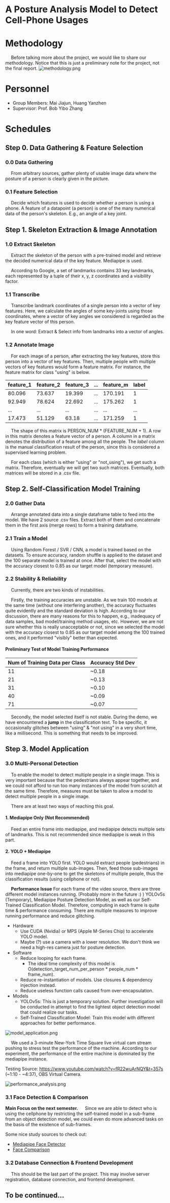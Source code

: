 # A Posture Analysis Model to Detect Cell-Phone Usages

# Methodology
&emsp; Before talking more about the project, we would like to share our methodology. Notice that this is just a 
preliminary note for the project, not the final report.
![methodology.png](project_documents%2FREADME_images%2Fmethodology.png)

# Personnel
- Group Members: Mai Jiajun, Huang Yanzhen
- Supervisor: Prof. Bob Yibo Zhang

# Schedules
## Step 0. Data Gathering & Feature Selection
### 0.0 Data Gathering
&emsp; From arbitrary sources, gather plenty of usable image data where 
the posture of a person is clearly given in the picture.

### 0.1 Feature Selection
&emsp; Decide which features is used to decide whether a person is using a phone.
A feature of a datapoint (a person) is one of the many numerical data of the person's
skeleton. E.g., an angle of a key joint.


## Step 1. Skeleton Extraction & Image Annotation
### 1.0 Extract Skeleton
&emsp; Extract the skeleton of the person with a pre-trained model and retrieve
the decided numerical data of the key feature. Mediapipe is used.

&emsp; According to Google, a set of landmarks contains 33 key landmarks, each
represented by a tuple of their x, y, z coordinates and a visibility factor.

### 1.1 Transcribe
&emsp; Transcribe landmark coordinates of a single person into a vector of key features.
Here, we calculate the angles of some key-joints using those coordinates, where a vector
of key angles we considered is regarded as the key feature vector of this person.

&emsp; In one word: Extract & Select info from landmarks into a vector of angles.

### 1.2 Annotate Image
&emsp; For each image of a person, after extracting the key features, store this person
into a vector of key features. Then, multiple people with multiple vectors of key features 
would form a feature matrix. For instance, the feature matrix for class "using" is below.

| feature_1 | feature_2 | feature_3 | ... | feature_m | label |
|-----------|-----------|-----------|-----|-----------|-------|
| 80.096    | 73.637    | 19.399    | ... | 170.191   | 1     |
| 92.949    | 78.624    | 22.692    | ... | 175.262   | 1     |
| ...       | ...       | ...       | ... | ...       | ...   |
| 17.473    | 51.129    | 63.18     | ... | 171.259   | 1     |

&emsp; The shape of this matrix is PERSON_NUM * (FEATURE_NUM + 1). A row in this matrix denotes 
a feature vector of a person. A column in a matrix denotes the distribution of a feature among
all the people. The *label* column is the manual classification result of the person, since this 
is considered a supervised learning problem.

&emsp; For each class (which is either "using" or "not_using"), we get such a matrix. Therefore,
eventually we will get two such matrices. Eventually, both matrices will be stored in a .csv file.


## Step 2. Self-Classification Model Training
### 2.0 Gather Data
&emsp; Arrange annotated data into a single dataframe table to feed into the model.
We have 2 source .csv files. Extract both of them and concatenate them in the first axis (merge
rows) to form a training dataframe.

### 2.1 Train a Model
&emsp; Using Random Forest / SVR / CNN, a model is trained based on the datasets. To ensure
accuracy, random shuffle is applied to the dataset and the 100 separate model is trained at once.
After that, select the model with the accuracy closest to 0.85 as our target model (temporary measure).

### 2.2 Stability & Reliability
&emsp; Currently, there are two kinds of instabilities.

&emsp; Firstly, the training accuracies are unstable. As we train 100 models at the same time (without one interfering
another), the accuracy fluctuates quite evidently and the standard deviation is high. According to our discussion,
there are many reasons for this to happen, e.g., inadequacy of data samples, bad model/training method usages, etc. 
However, we are not sure whether this is really unacceptable or not, since we selected the model with the accuracy 
closest to 0.85 as our target model among the 100 trained ones, and it performed "visibly" better than expected.

#### Preliminary Test of Model Training Performance
| Num of Training Data per Class | Accuracy Std Dev |
|--------------------------------|------------------|
| 11                             | ~0.18            |
| 21                             | ~0.13            |
| 31                             | ~0.10            |
| 40                             | ~0.09            |
| 71                             | ~0.07            |

&emsp; Secondly, the model selected itself is not stable. During the demo, we have encountered a **jump** in the 
classification text. To be specific, it occasionally glitches between "using" & "not using" in a very short time, like
a millisecond. This is something that needs to be improved.


## Step 3. Model Application
### 3.0 Multi-Personal Detection
&emsp; To enable the model to detect multiple people in a single image. This is very important because that the
pedestrians always appear together, and we could not afford to run too many instances of the model from scratch
at the same time. Therefore, measures must be taken to allow a model to detect multiple people in a single image.

&emsp; There are at least two ways of reaching this goal.

#### 1. Mediapipe Only (Not Recommended)
&emsp; Feed an entire frame into mediapipe, and mediapipe detects multiple sets of landmarks. This is not recommended
since mediapipe is weak in this part.

#### 2. YOLO + Mediapipe
&emsp; Feed a frame into YOLO first. YOLO would extract people (pedestrians) in the frame, and return multiple sub-images.
Then, feed those sub-images into mediapipe one-by-one to get the skeletons of multiple people, thus the classification
results (using cellphone or not).

&emsp; **Performance Issue** For each frame of the video source, there are three different model instances running. (Probably more in the future :) )
YOLOv5s (Temporary), Mediapipe Posture Detection Model, as well as our Self-Trained Classification Model. Therefore,
computing in each frame is quite time & performance consuming. There are multiple measures to improve running 
performance and reduce glitching.
- Hardware
  - Use CUDA (Nvidia) or MPS (Apple M-Series Chip) to accelerate YOLO model.
  - Maybe (?) use a camera with a lower resolution. We don't think we need a high-res camera just for posture detection.
- Software
  - Reduce looping for each frame. 
    - The ideal time complexity of this model is O(detection_target_num_per_person * people_num * frame_num).
  - Reduce re-instantiation of models. Use closures & dependency injection instead.
  - Reduce useless function calls caused from over-encapsulation.
- Models
  - YOLOv5s: This is just a temporary solution. Further investigation will be conducted in attempt to find the lightest object detection model that could realize our tasks.
  - Self-Trained Classification Model: Train this model with different approaches for better performance.

![model_application.png](project_documents%2FREADME_images%2Fmodel_application.png)

&emsp; We used a 3-minute New-York Time Square live virtual cam stream pushing to stress test the performance of the
machine. According to our experiment, the performance of the entire machine is dominated by the mediapipe instance.

Testing Source: https://www.youtube.com/watch?v=fR22wuArNQY&t=357s (~1:10 - ~4:37), OBS Virtual Camera.

![performance_analysis.png](project_documents%2FREADME_images%2Fperformance_analysis.png)

### 3.1 Face Detection & Comparison
**Main Focus on the next semester.**
&emsp; Since we are able to detect who is using the cellphone by restricting the self-trained model in a sub-frame from
an object detection model, we could even do more advanced tasks on the basis of the existence of sub-frames.

Some nice study sources to check out:
- [Mediapipe Face Detector](https://ai.google.dev/edge/mediapipe/solutions/vision/face_detector/python)
- [Face Comparison](https://github.com/YanzhenHuang/face-comparison)

### 3.2 Database Connection & Frontend Development
&emsp; This should be the last part of the project. This may involve server registration, database connection, and
frontend development.

## To be continued...